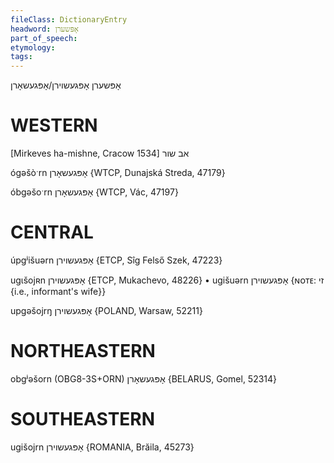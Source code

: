 ```yaml
---
fileClass: DictionaryEntry
headword: אָפּשערן
part_of_speech: 
etymology: 
tags: 
---
```

אָפּשערן
אָפּגעשוירן/אָפּגעשאָרן

WESTERN
========

[Mirkeves ha-mishne, Cracow 1534] אב שור

ógəšòˑrn אָפּגעשאָרן {WTCP, Dunajská Streda, 47179}

óbgəšoˑrn אָפּגעשאָרן {WTCP, Vác, 47197}

CENTRAL
========

úpgʲišuərn אָפּגעשוירן {ETCP, Sîg Felső Szek, 47223}

ugɩšojʀn אָפּגעשוירן {ETCP, Mukachevo, 48226}
	•	ugišuərn אָפּגעשוירן {ɴᴏᴛᴇ: זי {i.e., informant's wife}}

upgəšojrŋ אָפּגעשוירן {POLAND, Warsaw, 52211}

NORTHEASTERN
==============

obgʲəšorn (OBG8-3S+ORN) אָפּגעשאָרן {BELARUS, Gomel, 52314}

SOUTHEASTERN
==============

ugišojrn אָפּגעשוירן {ROMANIA, Brăila, 45273}
